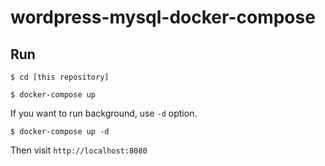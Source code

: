 # wordpress-mysql-docker-compose

## Run
`$ cd [this repository]`

`$ docker-compose up`


If you want to run background, use `-d` option.

`$ docker-compose up -d`

Then visit `http://localhost:8080`
